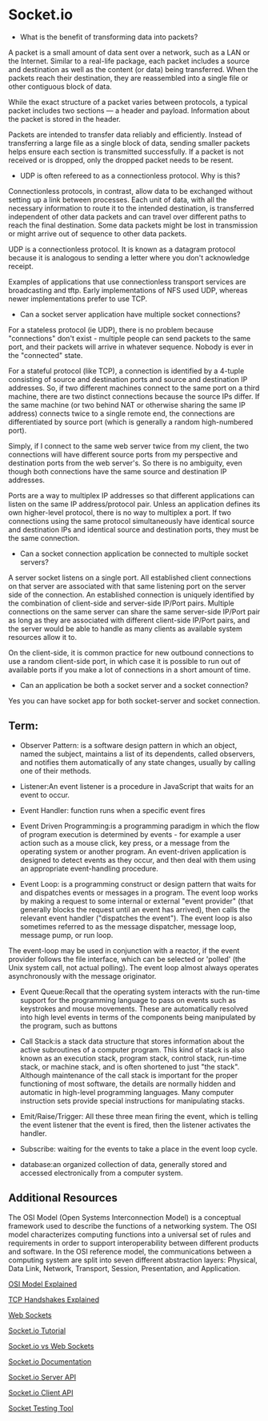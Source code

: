 # Socket.io

- What is the benefit of transforming data into packets?

A packet is a small amount of data sent over a network, such as a LAN or the Internet. Similar to a real-life package, each packet includes a source and destination as well as the content (or data) being transferred. When the packets reach their destination, they are reassembled into a single file or other contiguous block of data.

While the exact structure of a packet varies between protocols, a typical packet includes two sections — a header and payload. Information about the packet is stored in the header.

Packets are intended to transfer data reliably and efficiently. Instead of transferring a large file as a single block of data, sending smaller packets helps ensure each section is transmitted successfully. If a packet is not received or is dropped, only the dropped packet needs to be resent.

- UDP is often refereed to as a connectionless protocol. Why is this?

Connectionless protocols, in contrast, allow data to be exchanged without setting up a link between processes. Each unit of data, with all the necessary information to route it to the intended destination, is transferred independent of other data packets and can travel over different paths to reach the final destination. Some data packets might be lost in transmission or might arrive out of sequence to other data packets.

UDP is a connectionless protocol. It is known as a datagram protocol because it is analogous to sending a letter where you don't acknowledge receipt.

Examples of applications that use connectionless transport services are broadcasting and tftp. Early implementations of NFS used UDP, whereas newer implementations prefer to use TCP.

- Can a socket server application have multiple socket connections?

For a stateless protocol (ie UDP), there is no problem because "connections" don't exist - multiple people can send packets to the same port, and their packets will arrive in whatever sequence. Nobody is ever in the "connected" state.

For a stateful protocol (like TCP), a connection is identified by a 4-tuple consisting of source and destination ports and source and destination IP addresses. So, if two different machines connect to the same port on a third machine, there are two distinct connections because the source IPs differ. If the same machine (or two behind NAT or otherwise sharing the same IP address) connects twice to a single remote end, the connections are differentiated by source port (which is generally a random high-numbered port).

Simply, if I connect to the same web server twice from my client, the two connections will have different source ports from my perspective and destination ports from the web server's. So there is no ambiguity, even though both connections have the same source and destination IP addresses.

Ports are a way to multiplex IP addresses so that different applications can listen on the same IP address/protocol pair. Unless an application defines its own higher-level protocol, there is no way to multiplex a port. If two connections using the same protocol simultaneously have identical source and destination IPs and identical source and destination ports, they must be the same connection.


- Can a socket connection application be connected to multiple socket servers?

A server socket listens on a single port. All established client connections on that server are associated with that same listening port on the server side of the connection. An established connection is uniquely identified by the combination of client-side and server-side IP/Port pairs. Multiple connections on the same server can share the same server-side IP/Port pair as long as they are associated with different client-side IP/Port pairs, and the server would be able to handle as many clients as available system resources allow it to.

On the client-side, it is common practice for new outbound connections to use a random client-side port, in which case it is possible to run out of available ports if you make a lot of connections in a short amount of time.

- Can an application be both a socket server and a socket connection?

Yes you can have socket app for both socket-server and socket connection.

## Term: 

- Observer Pattern: is a software design pattern in which an object, named the subject, maintains a list of its dependents, called observers, and notifies them automatically of any state changes, usually by calling one of their methods.

- Listener:An event listener is a procedure in JavaScript that waits for an event to occur.

- Event Handler: function runs when a specific event fires

- Event Driven Programming:is a programming paradigm in which the flow of program execution is determined by events - for example a user action such as a mouse click, key press, or a message from the operating system or another program. An event-driven application is designed to detect events as they occur, and then deal with them using an appropriate event-handling procedure. 

- Event Loop: is a programming construct or design pattern that waits for and dispatches events or messages in a program. The event loop works by making a request to some internal or external "event provider" (that generally blocks the request until an event has arrived), then calls the relevant event handler ("dispatches the event"). The event loop is also sometimes referred to as the message dispatcher, message loop, message pump, or run loop.

The event-loop may be used in conjunction with a reactor, if the event provider follows the file interface, which can be selected or 'polled' (the Unix system call, not actual polling). The event loop almost always operates asynchronously with the message originator.

- Event Queue:Recall that the operating system interacts with the run-time support for the programming language to pass on events such as keystrokes and mouse movements. These are automatically resolved into high level events in terms of the components being manipulated by the program, such as buttons

- Call Stack:is a stack data structure that stores information about the active subroutines of a computer program. This kind of stack is also known as an execution stack, program stack, control stack, run-time stack, or machine stack, and is often shortened to just "the stack". Although maintenance of the call stack is important for the proper functioning of most software, the details are normally hidden and automatic in high-level programming languages. Many computer instruction sets provide special instructions for manipulating stacks.


- Emit/Raise/Trigger: All these three mean firing the event, which is telling the event listener that the event is fired, then the listener activates the handler.

- Subscribe: waiting for the events to take a place in the event loop cycle.

- database:an organized collection of data, generally stored and accessed electronically from a computer system.



## Additional Resources 


The OSI Model (Open Systems Interconnection Model) is a conceptual framework used to describe the functions of a networking system. The OSI model characterizes computing functions into a universal set of rules and requirements in order to support interoperability between different products and software. In the OSI reference model, the communications between a computing system are split into seven different abstraction layers: Physical, Data Link, Network, Transport, Session, Presentation, and Application.


[OSI Model Explained](https://www.youtube.com/watch?v=vv4y_uOneC0)

[TCP Handshakes Explained](https://www.youtube.com/watch?v=xMtP5ZB3wSk)


[Web Sockets](https://en.wikipedia.org/wiki/WebSocket)

[Socket.io Tutorial](https://www.tutorialspoint.com/socket.io/)

[Socket.io vs Web Sockets](https://www.educba.com/websocket-vs-socket-io/)


[Socket.io Documentation](https://socket.io/docs/)

[Socket.io Server API](https://socket.io/docs/server-api)

[Socket.io Client API](https://socket.io/docs/client-api)

[Socket Testing Tool](https://amritb.github.io/socketio-client-tool/)
